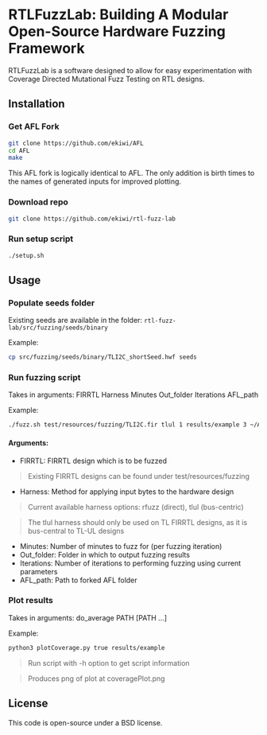 # RTLFuzzLab: Building A Modular Open-Source Hardware Fuzzing Framework

RTLFuzzLab is a software designed to allow for easy experimentation with Coverage Directed Mutational Fuzz Testing on RTL designs.

## Installation

### Get AFL Fork
```.sh
git clone https://github.com/ekiwi/AFL
cd AFL
make
```
This AFL fork is logically identical to AFL. The only addition is birth times to the names of generated inputs for improved plotting.


### Download repo
```.sh
git clone https://github.com/ekiwi/rtl-fuzz-lab
```

### Run setup script
```.sh
./setup.sh
```

## Usage
### Populate seeds folder
Existing seeds are available in the folder: `rtl-fuzz-lab/src/fuzzing/seeds/binary`

Example:
```.sh
cp src/fuzzing/seeds/binary/TLI2C_shortSeed.hwf seeds
```

### Run fuzzing script
Takes in arguments: FIRRTL Harness Minutes Out_folder Iterations AFL_path

Example:
```.sh
./fuzz.sh test/resources/fuzzing/TLI2C.fir tlul 1 results/example 3 ~/AFL
```

#### Arguments:
* FIRRTL: FIRRTL design which is to be fuzzed

> Existing FIRRTL designs can be found under test/resources/fuzzing

* Harness: Method for applying input bytes to the hardware design

> Current available harness options: rfuzz (direct), tlul (bus-centric)

> The tlul harness should only be used on TL FIRRTL designs, as it is bus-central to TL-UL designs

* Minutes: Number of minutes to fuzz for (per fuzzing iteration)
* Out_folder: Folder in which to output fuzzing results
* Iterations: Number of iterations to performing fuzzing using current parameters
* AFL_path: Path to forked AFL folder



### Plot results
Takes in arguments: do_average PATH [PATH ...]

Example:
```.sh
python3 plotCoverage.py true results/example
```

> Run script with -h option to get script information

> Produces png of plot at coveragePlot.png


## License
This code is open-source under a BSD license.